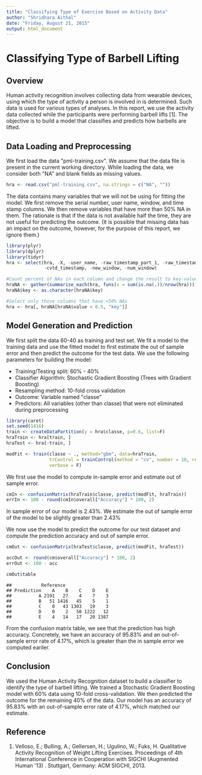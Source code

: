 ```yaml
---
title: "Classifying Type of Exercise Based on Activity Data"
author: "Shridhara Aithal"
date: "Friday, August 21, 2015"
output: html_document
---
```


Classifying Type of Barbell Lifting
===================================

## Overview

Human activity recognition involves collecting data from wearable devices, using which the type of activity a person is involved in is determined. Such data is used for various types of analyses. In this report, we use the activity data collected while the participants were performing barbell lifts [1]. The objective is to build a model that classifies and predicts how barbells are lifted.

## Data Loading and Preprocessing

We first load the data "pml-training.csv". We assume that the data file is present in the current working directory. While loading the data, we consider both "NA" and blank fields as missing values.


```r
hra <- read.csv("pml-training.csv", na.strings = c("NA", ""))
```
The data contains many variables that we will not be using for fitting the model. We first remove the serial number, user name, window, and time stamp columns. We then remove variables that have more than 50% NA in them. The rationale is that if the data is not available half the time, they are not useful for predicting the outcome. (It is possible that missing data has an impact on the outcome, however, for the purpose of this report, we ignore them.)


```r
library(plyr)
library(dplyr)
library(tidyr)
hra <- select(hra, -X, -user_name, -raw_timestamp_part_1, -raw_timestamp_part_2, 
              -cvtd_timestamp, -new_window, -num_window)

#Count percent of NAs in each column and change the result to key-value pair
hraNA <- gather(summarise_each(hra, funs(s = sum(is.na(.))/nrow(hra))))
hraNA$key <- as.character(hraNA$key)

#Select only those columns that have <50% NAs
hra <- hra[, hraNA[hraNA$value < 0.5, "key"]]
```

## Model Generation and Prediction

We first split the data 60-40 as training and test set. We fit a model to the training data and use the fitted model to first estimate the out of sample error and then predict the outcome for the test data. We use the following parameters for building the model:

* Training/Testing split: 60% - 40%
* Classifier Algorithm: Stochastic Gradient Boosting (Trees with Gradient Boosting)
* Resampling method: 10-fold cross validation
* Outcome: Variable named "classe"
* Predictors: All variables (other than classe) that were not eliminated during preprocessing


```r
library(caret)
set.seed(1416)
train <- createDataPartition(y = hra$classe, p=0.6, list=F)
hraTrain <- hra[train, ]
hraTest <- hra[-train, ]

modFit <- train(classe ~ ., method="gbm", data=hraTrain, 
                trControl = trainControl(method = "cv", number = 10, repeats = 1), 
                verbose = F)
```

We first use the model to compute in-sample error and estimate out of sample error.

```r
cmIn <- confusionMatrix(hraTrain$classe, predict(modFit, hraTrain))
errIn <- 100 - round(cmIn$overall["Accuracy"] * 100, 2)
```
In sample error of our model is 2.43%. We estimate the out of sample error of the model to be slightly greater than 2.43%

We now use the model to predict the outcome for our test dataset and compute the prediction accuracy and out of sample error.

```r
cmOut <- confusionMatrix(hraTest$classe, predict(modFit, hraTest))

accOut <- round(cm$overall["Accuracy"] * 100, 2)
errOut <- 100 - acc

cmOut$table
```

```
##           Reference
## Prediction    A    B    C    D    E
##          A 2191   27    4    7    3
##          B   51 1416   45    5    1
##          C    0   43 1303   19    3
##          D    0    2   50 1222   12
##          E    4   14   17   20 1387
```

From the confusion matrix table, we see that the prediction has high accuracy. Concretely, we have an accuracy of 95.83% and an out-of-sample error rate of 4.17%, which is greater than the in sample error we computed eariler.


## Conclusion
We used the Human Activity Recognition dataset to build a classifier to identify the type of barbell lifting. We trained a Stochastic Gradient Boosting model with 60% data using 10-fold cross-validation. We then predicted the outcome for the remaining 40% of the data. Our model has an accuracy of 95.83% with an out-of-sample error rate of 4.17%, which matched our estimate.

## Reference

1. Velloso, E.; Bulling, A.; Gellersen, H.; Ugulino, W.; Fuks, H. Qualitative Activity Recognition of Weight Lifting Exercises. Proceedings of 4th International Conference in Cooperation with SIGCHI (Augmented Human '13) . Stuttgart, Germany: ACM SIGCHI, 2013. 
